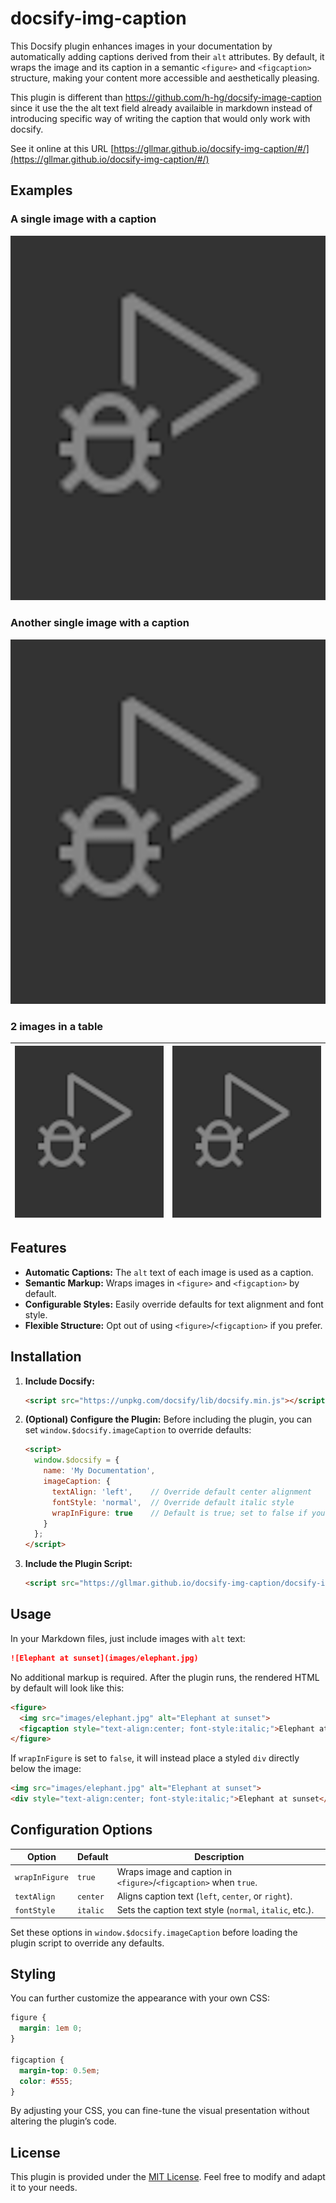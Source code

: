 # docsify-img-caption

This Docsify plugin enhances images in your documentation by automatically adding captions derived from their `alt` attributes. By default, it wraps the image and its caption in a semantic `<figure>` and `<figcaption>` structure, making your content more accessible and aesthetically pleasing.

This plugin is different than https://github.com/h-hg/docsify-image-caption since it use the the alt text field already availaible in markdown instead of introducing specific way of writing the caption that would only work with docsify. 


See it online at this URL [https://gllmar.github.io/docsify-img-caption/#/](https://gllmar.github.io/docsify-img-caption/#/)

## Examples

### A single image with a caption

![This is a caption from the alt text ](./image.png)

### Another single image with a caption

![This is a caption from the alt text ](./image.png)


### 2 images in a table 

| ![This is a caption from the alt 1 ](./image.png) | ![This is a caption from the alt 2 ](./image.png) |
| - | - | 




## Features

- **Automatic Captions:** The `alt` text of each image is used as a caption.
- **Semantic Markup:** Wraps images in `<figure>` and `<figcaption>` by default.
- **Configurable Styles:** Easily override defaults for text alignment and font style.
- **Flexible Structure:** Opt out of using `<figure>`/`<figcaption>` if you prefer.

## Installation

1. **Include Docsify:**
   ```html
   <script src="https://unpkg.com/docsify/lib/docsify.min.js"></script>
   ```

2. **(Optional) Configure the Plugin:**
   Before including the plugin, you can set `window.$docsify.imageCaption` to override defaults:
   ```html
   <script>
     window.$docsify = {
       name: 'My Documentation',
       imageCaption: {
         textAlign: 'left',    // Override default center alignment
         fontStyle: 'normal',  // Override default italic style
         wrapInFigure: true    // Default is true; set to false if you don't want figure/figcaption
       }
     };
   </script>
   ```

3. **Include the Plugin Script:**
   ```html
   <script src="https://gllmar.github.io/docsify-img-caption/docsify-img-caption.js"></script>
   ```

## Usage

In your Markdown files, just include images with `alt` text:
```markdown
![Elephant at sunset](images/elephant.jpg)
```

No additional markup is required. After the plugin runs, the rendered HTML by default will look like this:
```html
<figure>
  <img src="images/elephant.jpg" alt="Elephant at sunset">
  <figcaption style="text-align:center; font-style:italic;">Elephant at sunset</figcaption>
</figure>
```

If `wrapInFigure` is set to `false`, it will instead place a styled `div` directly below the image:
```html
<img src="images/elephant.jpg" alt="Elephant at sunset">
<div style="text-align:center; font-style:italic;">Elephant at sunset</div>
```

## Configuration Options

| Option       | Default  | Description                                                           |
|--------------|----------|-----------------------------------------------------------------------|
| `wrapInFigure` | `true`  | Wraps image and caption in `<figure>`/`<figcaption>` when `true`.    |
| `textAlign`   | `center` | Aligns caption text (`left`, `center`, or `right`).                  |
| `fontStyle`   | `italic` | Sets the caption text style (`normal`, `italic`, etc.).              |

Set these options in `window.$docsify.imageCaption` before loading the plugin script to override any defaults.

## Styling

You can further customize the appearance with your own CSS:
```css
figure {
  margin: 1em 0;
}

figcaption {
  margin-top: 0.5em;
  color: #555;
}
```

By adjusting your CSS, you can fine-tune the visual presentation without altering the plugin’s code.

## License

This plugin is provided under the [MIT License](LICENSE). Feel free to modify and adapt it to your needs.

